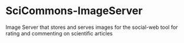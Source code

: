 # SciCommons-ImageServer
 Image Server that stores and serves images for the social-web tool for rating and commenting on scientific articles
